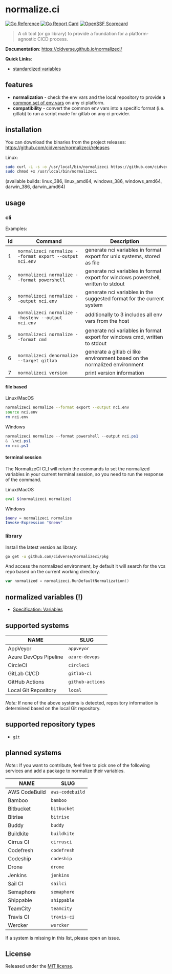 # normalize.ci

[![Go Reference](https://pkg.go.dev/badge/github.com/cidverse/normalizeci.svg)](https://pkg.go.dev/github.com/cidverse/normalizeci)
[![Go Report Card](https://goreportcard.com/badge/github.com/cidverse/normalizeci)](https://goreportcard.com/report/github.com/cidverse/normalizeci)
[![OpenSSF Scorecard](https://api.securityscorecards.dev/projects/github.com/cidverse/normalizeci/badge)](https://securityscorecards.dev/viewer/?uri=github.com/cidverse/normalizeci)

> A cli tool (or go library) to provide a foundation for a platform-agnostic CICD process.

**Documentation**: https://cidverse.github.io/normalizeci/

**Quick Links**:

- [standardized variables](https://cidverse.github.io/normalizeci/spec/)

## features

- **normalization** - check the env vars and the local repository to provide a [common set of env vars](docs/spec/variables.md) on any ci platform.
- **compatibility** - convert the common env vars into a specific format (i.e. gitlab) to run a script made for gitlab on any ci provider.

## installation

You can download the binaries from the project releases: https://github.com/cidverse/normalizeci/releases

Linux:
```bash
sudo curl -L -s -o /usr/local/bin/normalizeci https://github.com/cidverse/normalizeci/releases/download/v1.0.0/linux_amd64
sudo chmod +x /usr/local/bin/normalizeci
```

(available builds: linux_386, linux_amd64, windows_386, windows_amd64, darwin_386, darwin_amd64)

## usage

### cli

Examples:

| Id  | Command                                                  | Description                                                                       |
|-----|----------------------------------------------------------|-----------------------------------------------------------------------------------|
| 1   | `normalizeci normalize --format export --output nci.env` | generate nci variables in format export for unix systems, stored as file          |
| 2   | `normalizeci normalize --format powershell`              | generate nci variables in format export for windows powershell, written to stdout |
| 3   | `normalizeci normalize --output nci.env`                 | generate nci variables in the suggested format for the current system             |
| 4   | `normalizeci normalize --hostenv --output nci.env`       | additionally to 3 includes all env vars from the host                             |
| 5   | `normalizeci normalize --format cmd`                     | generate nci variables in format export for windows cmd, written to stdout        |
| 6   | `normalizeci denormalize --target gitlab`                | generate a gitlab ci like environment based on the normalized environment         |
| 7   | `normalizeci version`                                    | print version information                                                         |

#### file based

Linux/MacOS

```bash
normalizeci normalize --format export --output nci.env
source nci.env
rm nci.env
```

Windows

```powershell
normalizeci normalize --format powershell --output nci.ps1
& .\nci.ps1
rm nci.ps1
```

#### terminal session

The NormalizeCI CLI will return the commands to set the normalized variables in your current terminal session, so you need to run the response of the command.

Linux/MacOS

```bash
eval $(normalizeci normalize)
```

Windows

```powershell
$nenv = normalizeci normalize
Invoke-Expression "$nenv"
```

### library

Install the latest version as library:

```bash
go get -u github.com/cidverse/normalizeci/pkg
```

And access the normalized environment, by default it will search for the vcs repo based on the current working directory.

```go
var normalized = normalizeci.RunDefaultNormalization()
```

## normalized variables (!)

- [Specification: Variables](docs/spec/variables.md)

## supported systems

| NAME                  | SLUG             |
|-----------------------|------------------|
| AppVeyor              | `appveyor`       |
| Azure DevOps Pipeline | `azure-devops`   |
| CircleCI              | `circleci`       |
| GitLab CI/CD          | `gitlab-ci`      |
| GitHub Actions        | `github-actions` |
| Local Git Repository  | `local`          |

*Note:* If none of the above systems is detected, repository information is determined based on the local Git repository.

## supported repository types

- `git`

## planned systems

*Note:*: If you want to contribute, feel free to pick one of the following services and add a package to normalize their variables.

| NAME          | SLUG            |
|---------------|-----------------|
| AWS CodeBuild | `aws-codebuild` |
| Bamboo        | `bamboo`        |
| Bitbucket     | `bitbucket`     |
| Bitrise       | `bitrise`       |
| Buddy         | `buddy`         |
| Buildkite     | `buildkite`     |
| Cirrus CI     | `cirrusci`      |
| Codefresh     | `codefresh`     |
| Codeship      | `codeship`      |
| Drone         | `drone`         |
| Jenkins       | `jenkins`       |
| Sail CI       | `sailci`        |
| Semaphore     | `semaphore`     |
| Shippable     | `shippable`     |
| TeamCity      | `teamcity`      |
| Travis CI     | `travis-ci`     |
| Wercker       | `wercker`       |

If a system is missing in  this list, please open an issue.

## License

Released under the [MIT license](./LICENSE).
